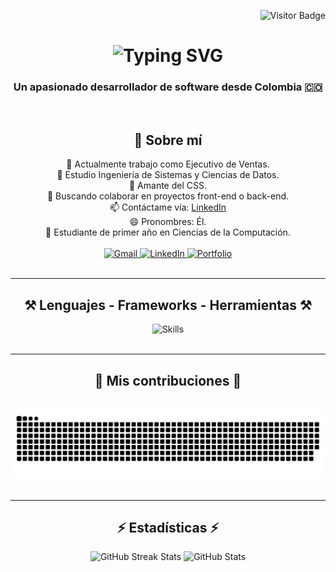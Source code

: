 <!-- Visitor Badge -->
<p align="right">
  <img src="https://visitor-badge.laobi.icu/badge?page_id=Twizter01.Twizter01" alt="Visitor Badge" />
</p>

<!-- Header -->
<h1 align="center">
  <img src="https://readme-typing-svg.demolab.com?font=Righteous&size=35&pause=1000&center=true&vCenter=true&width=500&height=70&lines=Hey,+I'm+Twizter!+👋" alt="Typing SVG" />
</h1>

<h3 align="center">Un apasionado desarrollador de software desde Colombia 🇨🇴</h3>

<br/>

<!-- About Me -->
<div align="center">
  <h2>🌟 Sobre mí</h2>
  🔭 Actualmente trabajo como Ejecutivo de Ventas.<br/>
  🌱 Estudio Ingeniería de Sistemas y Ciencias de Datos.<br/>
  🎨 Amante del CSS.<br/>
  👯 Buscando colaborar en proyectos front-end o back-end.<br/>
  📫 Contáctame vía: <a href="https://www.linkedin.com/in/gabriel-jimenez-a28b73316" target="_blank">LinkedIn</a><br/>
  😄 Pronombres: Él.<br/>
  🚀 Estudiante de primer año en Ciencias de la Computación.<br/>
</div>

<br/>

<!-- Contact Badges -->
<div align="center"> 
  <a href="mailto:Gabrielandrejimenez11@gmail.com">
    <img src="https://img.shields.io/badge/Gmail-333333?style=for-the-badge&logo=gmail&logoColor=red" alt="Gmail" />
  </a>
  <a href="https://www.linkedin.com/in/gabriel-jimenez-a28b73316" target="_blank">
    <img src="https://img.shields.io/badge/LinkedIn-0077B5?style=for-the-badge&logo=linkedin&logoColor=white" alt="LinkedIn" />
  </a>
  <a href="https://Twizter01.github.io" target="_blank">
    <img src="https://img.shields.io/badge/Portfolio-FF5722?style=for-the-badge&logo=todoist&logoColor=black" alt="Portfolio" />
  </a>
</div>

<br/>
<hr/>

<!-- Skills -->
<h2 align="center">⚒️ Lenguajes - Frameworks - Herramientas ⚒️</h2>
<div align="center">
  <img src="https://skillicons.dev/icons?i=html,css,vscode,github,figma,tailwind,git,linux,nodejs,python,javascript,typescript,firebase,mongodb,sqlite" alt="Skills" />
</div>

<br/>
<hr/>

<!-- Snake Animation -->
<div align="center">
  <h2>🐍 Mis contribuciones 🐍</h2>
  <br/>
  <img alt="Snake animation" src="https://raw.githubusercontent.com/Twizter01/Twizter01/output/github-contribution-grid-snake.svg" />
</div>

<br/>
<hr/>

<!-- Stats Section -->
<h2 align="center">⚡ Estadísticas ⚡</h2>
<div align="center">
  <img width="390" src="https://github-readme-streak-stats.herokuapp.com/?user=Twizter01&count_private=true&theme=react&border_radius=10" alt="GitHub Streak Stats" />
  <img width="390" src="https://github-readme-stats.vercel.app/api?username=Twizter01&count_private=true&show_icons=true&theme=react&rank_icon=github&border_radius=10" alt="GitHub Stats" />
</div>



